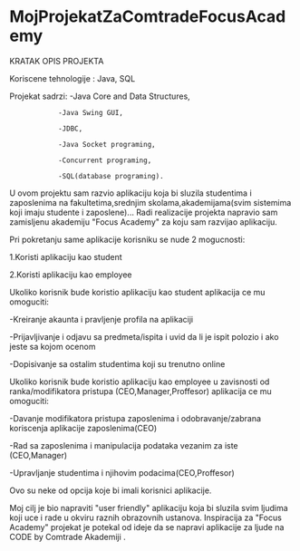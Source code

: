 # MojProjekatZaComtradeFocusAcademy
KRATAK OPIS PROJEKTA

Koriscene tehnologije : Java, SQL

Projekat sadrzi:
                -Java Core and Data Structures, 

                -Java Swing GUI,
                
                -JDBC, 
                
                -Java Socket programing,
                
                -Concurrent programing,
                
                -SQL(database programing).

U ovom projektu sam razvio aplikaciju koja bi sluzila studentima i zaposlenima na fakultetima,srednjim skolama,akademijama(svim sistemima koji imaju studente i zaposlene)...
Radi realizacije projekta napravio sam zamisljenu akademiju "Focus Academy" za koju sam razvijao aplikaciju.

Pri pokretanju same aplikacije korisniku se nude 2 mogucnosti:

1.Koristi aplikaciju kao student

2.Koristi aplikaciju kao employee

Ukoliko korisnik bude koristio aplikaciju kao student aplikacija ce mu omoguciti:

-Kreiranje akaunta i pravljenje profila na aplikaciji

-Prijavljivanje i odjavu sa predmeta/ispita i uvid da li je ispit polozio i ako jeste sa kojom ocenom

-Dopisivanje sa ostalim studentima koji su trenutno online

Ukoliko korisnik bude koristio aplikaciju kao employee u zavisnosti od ranka/modifikatora pristupa (CEO,Manager,Proffesor) aplikacija ce mu omoguciti:

-Davanje modifikatora pristupa zaposlenima i odobravanje/zabrana  koriscenja aplikacije zaposlenima(CEO)

-Rad sa zaposlenima i manipulacija podataka vezanim za iste (CEO,Manager)

-Upravljanje studentima i njihovim podacima(CEO,Proffesor)

Ovo su neke od opcija koje bi imali korisnici aplikacije.

Moj cilj je bio napraviti "user friendly" aplikaciju koja bi sluzila svim ljudima koji uce i rade u okviru raznih obrazovnih ustanova.
Inspiracija za "Focus Academy" projekat je potekal od ideje da se napravi aplikacije za ljude na CODE by Comtrade Akademiji .


